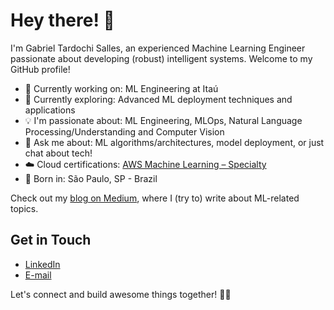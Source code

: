 # Hey there! 👋

I'm Gabriel Tardochi Salles, an experienced Machine Learning Engineer passionate about developing (robust) intelligent systems. Welcome to my GitHub profile!

- 💼 Currently working on: ML Engineering at Itaú
- 🚀 Currently exploring: Advanced ML deployment techniques and applications
- 💡 I'm passionate about: ML Engineering, MLOps, Natural Language Processing/Understanding and Computer Vision
- 💬 Ask me about: ML algorithms/architectures, model deployment, or just chat about tech!
- ☁️ Cloud certifications: [AWS Machine Learning – Specialty](https://www.credly.com/badges/2207e8e0-ecaf-445b-8e14-1b9f11e7d6e6)
- 🌱 Born in: São Paulo, SP - Brazil

Check out my [blog on Medium](https://gabrieltardochi.medium.com/), where I (try to) write about ML-related topics.

## Get in Touch

- [LinkedIn](https://www.linkedin.com/in/gabrieltardochisalles/)
- [E-mail](ga.tardochisalles@gmail.com) 

Let's connect and build awesome things together! 🤖✨
